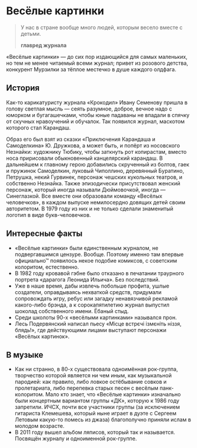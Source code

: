 # Весёлые картинки

>   У нас в стране вообще много людей, которым весело вместе с детьми.
>
>   **главред журнала**

«Весёлые картинки» — до сих пор издающийся для самых маленьких, но тем не менее читаемый всеми журнал; привет из розового детства, конкурент Мурзилки за тёплое местечко в душе каждого олдфага.

## История

Как-то карикатуристу журнала «Крокодил» Ивану Семенову пришла в голову светлая мысль — сеять разумное, доброе, вечное надо с юморком и бугагашечками, чтобы юные падаваны не впадали в спячку от скучных нравоучений и обучалок. Так появился журнал, маскотом которого стал Карандаш.

Образ его был взят из сказки «Приключения Карандаша и Самоделкина» Ю. Дружкова, а может быть, и попёрт из носовского Незнайки: художнику Тюбику, чтобы заткнуть рот копирастам, вместо носа пририсовали обыкновенный канцелярский карандаш. В дальнейшем к главному герою добавились скрученный из болтов, гаек и пружинок Самоделкин, луковый Чиполлино, деревянный Буратино, Петрушка, некий Гурвинек, персонаж чешских кукольных театров, и собственно Незнайка. Также эпизодически присутствовал женский персонаж, который иногда называли Дюймовочкой, иногда — Синеглазкой. Все вместе они образовали команду «Весёлых человечков», в каждом выпуске немилосердно довящих детей своим авторитетом. В 1979 году из них и не только сделали знаменитый логотип в виде букв-человечков.

## Интересные факты

*   «Весёлые картинки» были единственным журналом, не подвергавшимся цензуре. Вообще. Поэтому именно там впервые официально™ появилось некое подобие комиксов, с советским колоритом, естественно.
*   В 1982 году кровавой гэбне было отказано в печатании траурного портрета «дарагога Леонида Ильича». Без последствий.
*   Уже в наше время, дабы извлечь побольше профита, ушлые создатели, оправдываясь нехваткой средств, придумали сопровождать игру, ребус или загадку ненавязчивой рекламой какого-либо брэнда, а к сорокапятилетию журнал выпустил шоколад собственного имени. Ёбаный стыд.
*   Среди школоты 90-х «весёлыми картинками» назывался прон.
*   Лесь Подервянский написал пьесу «Місце встрєчі ізмєніть ніззя, блядь!», где действующими лицами выступают персонажи «Весёлых картинок».

## В музыке

*   Как ни странно, в 80-х существовала одноимённая рок-группа, творчество которой является ни чем иным, как музыкальной пародией: как правило, либо ловкое остёбывание совков и пролетариата, либо перепевка старых песен с весёлым панк-колоритом. Мало кто знает, что «Весёлые картинки» изначально были концертным вариантом группы «ДК», которую к 1986 году запретили. ИЧСХ, почти все участники группы (за исключением гитариста Клемешева, который ныне играет в дуэте с Сергеем Летовым какую-то помесь из джаза) благополучно приняли ислам в молодом возрасте.
*   В 2011 году вышел альбом ляписов, который так и называется. Посвящён журналу и одноименной рок-группе.

